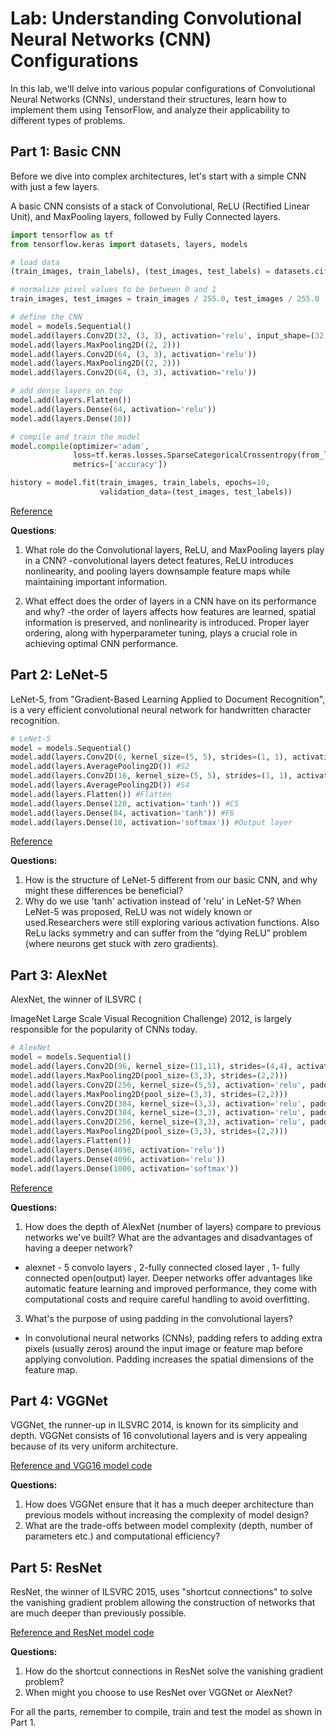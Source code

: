 # Lab: Understanding Convolutional Neural Networks (CNN) Configurations

In this lab, we'll delve into various popular configurations of Convolutional Neural Networks (CNNs), understand their structures, learn how to implement them using TensorFlow, and analyze their applicability to different types of problems.

## Part 1: Basic CNN

Before we dive into complex architectures, let's start with a simple CNN with just a few layers.

A basic CNN consists of a stack of Convolutional, ReLU (Rectified Linear Unit), and MaxPooling layers, followed by Fully Connected layers.

```python
import tensorflow as tf
from tensorflow.keras import datasets, layers, models

# load data
(train_images, train_labels), (test_images, test_labels) = datasets.cifar10.load_data()

# normalize pixel values to be between 0 and 1
train_images, test_images = train_images / 255.0, test_images / 255.0

# define the CNN
model = models.Sequential()
model.add(layers.Conv2D(32, (3, 3), activation='relu', input_shape=(32, 32, 3)))
model.add(layers.MaxPooling2D((2, 2)))
model.add(layers.Conv2D(64, (3, 3), activation='relu'))
model.add(layers.MaxPooling2D((2, 2)))
model.add(layers.Conv2D(64, (3, 3), activation='relu'))

# add dense layers on top
model.add(layers.Flatten())
model.add(layers.Dense(64, activation='relu'))
model.add(layers.Dense(10))

# compile and train the model
model.compile(optimizer='adam',
              loss=tf.keras.losses.SparseCategoricalCrossentropy(from_logits=True),
              metrics=['accuracy'])

history = model.fit(train_images, train_labels, epochs=10, 
                    validation_data=(test_images, test_labels))
```

[Reference](https://www.tensorflow.org/tutorials/images/cnn)

**Questions**:

1. What role do the Convolutional layers, ReLU, and MaxPooling layers play in a CNN?
   -convolutional layers detect features, ReLU introduces nonlinearity, and pooling layers downsample feature maps while maintaining important information.
   
2. What effect does the order of layers in a CNN have on its performance and why?
   -the order of layers affects how features are learned, spatial information is preserved, and nonlinearity is introduced. Proper layer ordering, along with hyperparameter tuning, plays a crucial role in achieving optimal CNN performance. 

## Part 2: LeNet-5

LeNet-5, from "Gradient-Based Learning Applied to Document Recognition", is a very efficient convolutional neural network for handwritten character recognition.

```python
# LeNet-5
model = models.Sequential()
model.add(layers.Conv2D(6, kernel_size=(5, 5), strides=(1, 1), activation='tanh', input_shape=(32,32,1), padding='same')) #C1
model.add(layers.AveragePooling2D()) #S2
model.add(layers.Conv2D(16, kernel_size=(5, 5), strides=(1, 1), activation='tanh', padding='valid')) #C3
model.add(layers.AveragePooling2D()) #S4
model.add(layers.Flatten()) #Flatten
model.add(layers.Dense(120, activation='tanh')) #C5
model.add(layers.Dense(84, activation='tanh')) #F6
model.add(layers.Dense(10, activation='softmax')) #Output layer
```

[Reference](https://engmrk.com/lenet-5-a-classic-cnn-architecture/)

**Questions:**

1. How is the structure of LeNet-5 different from our basic CNN, and why might these differences be beneficial?
2. Why do we use 'tanh' activation instead of 'relu' in LeNet-5?
   When LeNet-5 was proposed, ReLU was not widely known or used.Researchers were still exploring various activation functions. Also ReLu lacks symmetry and can suffer from the “dying ReLU” problem (where neurons get stuck with zero gradients).

## Part 3: AlexNet

AlexNet, the winner of ILSVRC (

ImageNet Large Scale Visual Recognition Challenge) 2012, is largely responsible for the popularity of CNNs today.

```python
# AlexNet
model = models.Sequential()
model.add(layers.Conv2D(96, kernel_size=(11,11), strides=(4,4), activation='relu', input_shape=(227,227,3)))
model.add(layers.MaxPooling2D(pool_size=(3,3), strides=(2,2)))
model.add(layers.Conv2D(256, kernel_size=(5,5), activation='relu', padding='same'))
model.add(layers.MaxPooling2D(pool_size=(3,3), strides=(2,2)))
model.add(layers.Conv2D(384, kernel_size=(3,3), activation='relu', padding='same'))
model.add(layers.Conv2D(384, kernel_size=(3,3), activation='relu', padding='same'))
model.add(layers.Conv2D(256, kernel_size=(3,3), activation='relu', padding='same'))
model.add(layers.MaxPooling2D(pool_size=(3,3), strides=(2,2)))
model.add(layers.Flatten())
model.add(layers.Dense(4096, activation='relu'))
model.add(layers.Dense(4096, activation='relu'))
model.add(layers.Dense(1000, activation='softmax'))
```

[Reference](https://engmrk.com/alexnet-implementation-using-keras/)

**Questions:**

1. How does the depth of AlexNet (number of layers) compare to previous networks we've built? What are the advantages and disadvantages of having a deeper network?
  - alexnet - 5 convolo layers , 2-fully connected closed layer , 1- fully connected open(output) layer. Deeper networks offer advantages like automatic feature learning and improved performance, they come with computational costs and require careful handling to avoid overfitting.
    
3. What's the purpose of using padding in the convolutional layers?
  - In convolutional neural networks (CNNs), padding refers to adding extra pixels (usually zeros) around the input image or feature map before applying convolution.
    Padding increases the spatial dimensions of the feature map.


## Part 4: VGGNet

VGGNet, the runner-up in ILSVRC 2014, is known for its simplicity and depth. VGGNet consists of 16 convolutional layers and is very appealing because of its very uniform architecture.

[Reference and VGG16 model code](https://neurohive.io/en/popular-networks/vgg16/)

**Questions:**

1. How does VGGNet ensure that it has a much deeper architecture than previous models without increasing the complexity of model design?
2. What are the trade-offs between model complexity (depth, number of parameters etc.) and computational efficiency?


## Part 5: ResNet

ResNet, the winner of ILSVRC 2015, uses "shortcut connections" to solve the vanishing gradient problem allowing the construction of networks that are much deeper than previously possible.

[Reference and ResNet model code](https://neurohive.io/en/popular-networks/resnet/)

**Questions:**

1. How do the shortcut connections in ResNet solve the vanishing gradient problem?
2. When might you choose to use ResNet over VGGNet or AlexNet?

For all the parts, remember to compile, train and test the model as shown in Part 1.
